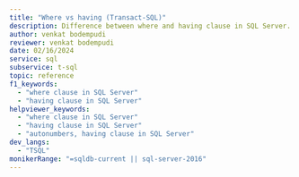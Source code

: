 ```yaml
---
title: "Where vs having (Transact-SQL)"
description: Difference between where and having clause in SQL Server.
author: venkat bodempudi
reviewer: venkat bodempudi
date: 02/16/2024
service: sql
subservice: t-sql
topic: reference
f1_keywords:
  - "where clause in SQL Server"
  - "having clause in SQL Server"
helpviewer_keywords:
  - "where clause in SQL Server"
  - "having clause in SQL Server"
  - "autonumbers, having clause in SQL Server"
dev_langs:
  - "TSQL"
monikerRange: "=sqldb-current || sql-server-2016"
---
```

